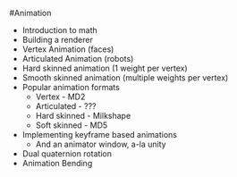 #Animation

* Introduction to math
* Building a renderer
* Vertex Animation (faces)
* Articulated Animation (robots)
* Hard skinned animation (1 weight per vertex)
* Smooth skinned animation (multiple weights per vertex)
* Popular animation formats
  * Vertex - MD2
  * Articulated - ???
  * Hard skinned - Milkshape
  * Soft skinned - MD5 
* Implementing keyframe based animations 
  * And an animator window, a-la unity
* Dual quaternion rotation
* Animation Bending   